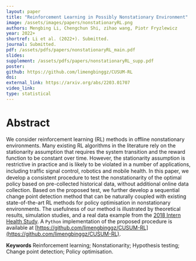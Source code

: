 ```yaml
---
layout: paper
title: "Reinforcement Learning in Possibly Nonstationary Environment"
image: /assets/images/papers/nonstationaryRL.png
authors: Mengbing Li, Chengchun Shi, zihao wang, Piotr Fryzlewicz
year: 2022+
shortref: Li et al. (2022+). Submitted.
journal: Submitted.
pdf: /assets/pdfs/papers/nonstationaryRL_main.pdf
slides: 
supplement: /assets/pdfs/papers/nonstationaryRL_supp.pdf
poster: 
github: https://github.com/limengbinggz/CUSUM-RL
doi: 
external_link: https://arxiv.org/abs/2203.01707
video_link: 
type: statistical
---
```


# Abstract

We consider reinforcement learning (RL) methods in offline nonstationary environments. Many existing RL algorithms in the literature rely on the stationarity assumption that requires the system transition and the reward function to be constant over time. However, the stationarity assumption is restrictive in practice and is likely to be violated in a number of applications, including trafﬁc signal control, robotics and mobile health. In this paper, we develop a consistent procedure to test the nonstationarity of the optimal policy based on pre-collected historical data, without additional online data collection. Based on the proposed test, we further develop a sequential change point detection method that can be naturally coupled with existing state-of-the-art RL methods for policy optimisation in nonstationary environments. The usefulness of our method is illustrated by theoretical results, simulation studies, and a real data example from the [2018 Intern Health Study](https://www.srijan-sen-lab.com/intern-health-study). A `Python` implementation of the proposed procedure is available at [https://github.com/limengbinggz/CUSUM-RL](https://github.com/limengbinggz/CUSUM-RL).

**Keywords** Reinforcement learning; Nonstationarity; Hypothesis testing; Change point detection; Policy optimisation.